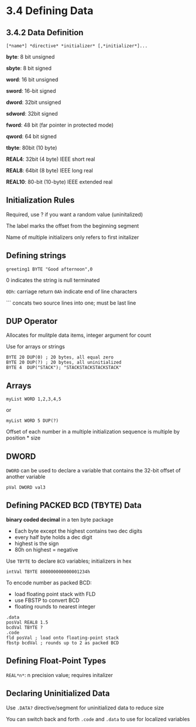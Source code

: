 # 3.4 Defining Data

## 3.4.2 Data Definition

`[*name*] *directive* *initializer* [,*initializer*]...`

**byte**:  8 bit unsigned

**sbyte**: 8 bit signed

**word**: 16 bit unsigned

**sword**: 16-bit signed

**dword**: 32bit unsigned

**sdword**: 32bit signed

**fword**: 48 bit (far pointer in protected mode)

**qword**: 64 bit signed

**tbyte**: 80bit (10 byte)

**REAL4**: 32bit (4 byte) IEEE short real

**REAL8**: 64bit (8 byte) IEEE long real

**REAL10**: 80-bit (10-byte) IEEE extended real


## Initialization Rules

Required, use ? if you want a random value (uninitalized)

The label marks the offset from the beginning segment

Name of multiple initializers only refers to first initalizer

## Defining strings

`greeting1 BYTE "Good afternoon",0`

0 indicates the string is null terminated

`0Dh`: carriage return `0Ah` indicate end of line characters


`\`` concats two source lines into one; must be last line


## DUP Operator

Allocates for mulitple data items, integer argument for count

Use for arrays or strings

```
BYTE 20 DUP(0) ; 20 bytes, all equal zero
BYTE 20 DUP(?) ; 20 bytes, all uninitialized
BYTE 4  DUP("STACK"); "STACKSTACKSTACKSTACK"
```

## Arrays

`myList WORD 1,2,3,4,5`

or

`myList WORD 5 DUP(?)`

Offset of each number in a multiple initialization sequence is multiple by position * size

## DWORD

`DWORD` can be used to declare a variable that contains the 32-bit offset of another variable

`pVal DWORD val3`

## Defining PACKED BCD (TBYTE) Data

**binary coded decimal** in a ten byte package

* Each byte except the highest contains two dec digits
* every half byte holds a dec digit
* highest is the sign
* 80h on highest = negative

Use `TBYTE` to declare `BCD` variables; initializers in hex

`intVal TBYTE 800000000000001234h`

To encode number as packed BCD:
* load floating point stack with FLD
* use FBSTP to convert BCD
* floating rounds to nearest integer

```
.data
posVal REAL8 1.5
bcdVal TBYTE ?
.code
fld posVal ; load onto floating-point stack
fbstp bcdVal ; rounds up to 2 as packed BCD
```

## Defining Float-Point Types

`REAL*n*`: n precision value; requires initalizer

## Declaring Uninitialized Data

Use `.DATA?` directive/segment for uninitialized data to reduce size

You can switch back and forth `.code` and `.data` to use for localized variables


